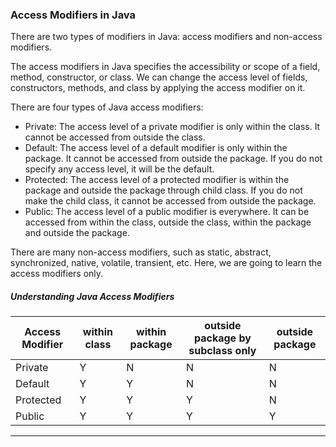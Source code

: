 ### Access Modifiers in Java

There are two types of modifiers in Java: access modifiers and non-access modifiers.

The access modifiers in Java specifies the accessibility or scope of a field, method, constructor, or class. We can change the access level of fields, constructors, methods, and class by applying the access modifier on it.

There are four types of Java access modifiers:

   - Private: The access level of a private modifier is only within the class. It cannot be accessed from outside the class.
   - Default: The access level of a default modifier is only within the package. It cannot be accessed from outside the package. If you do not specify any access level, it will be the default.
   - Protected: The access level of a protected modifier is within the package and outside the package through child class. If you do not make the child class, it cannot be accessed from outside the package.
   - Public: The access level of a public modifier is everywhere. It can be accessed from within the class, outside the class, within the package and outside the package.

There are many non-access modifiers, such as static, abstract, synchronized, native, volatile, transient, etc. Here, we are going to learn the access modifiers only.

##### Understanding Java Access Modifiers

|Access Modifier	|within class |	within package|	outside package by subclass only	|outside package|
|------|--------|------|---------|----------|
|Private|	Y|	N|	N|	N|
|Default	|Y|	Y	|N	|N|
|Protected|	Y	|Y|	Y|	N|
|Public|	Y|	Y|Y	|Y|

-------




